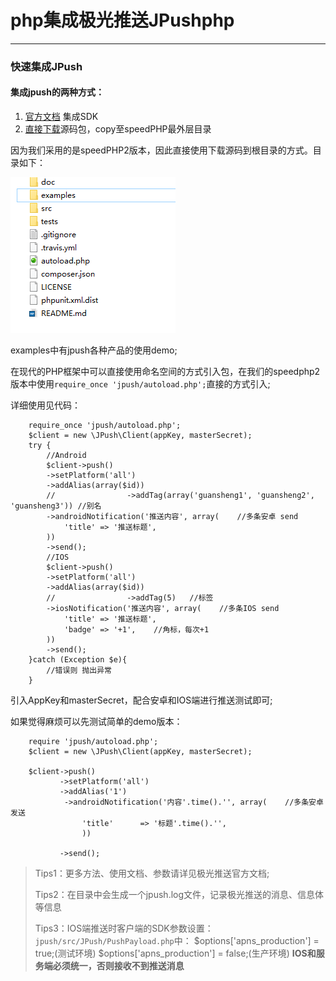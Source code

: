 # php集成极光推送JPushphp

------------

### 快速集成JPush
#### 集成jpush的两种方式：
1. [官方文档](https://docs.jiguang.cn/jpush/server/sdk/php_sdk/ "官方文档") 集成SDK
2. [直接下载](https://github.com/jpush/jpush-api-php-client/releases "直接下载")源码包，copy至speedPHP最外层目录

因为我们采用的是speedPHP2版本，因此直接使用下载源码到根目录的方式。目录如下：

![jpush](img/jpush.png "jpush")

examples中有jpush各种产品的使用demo;

在现代的PHP框架中可以直接使用命名空间的方式引入包，在我们的speedphp2版本中使用`require_once 'jpush/autoload.php';`直接的方式引入;

详细使用见代码：
    
        require_once 'jpush/autoload.php';
        $client = new \JPush\Client(appKey, masterSecret);
        try {
            //Android
            $client->push()
            ->setPlatform('all')
            ->addAlias(array($id))
            //                ->addTag(array('guansheng1', 'guansheng2', 'guansheng3')) //别名
            ->androidNotification('推送内容', array(    //多条安卓 send
                'title' => '推送标题',
            ))
            ->send();
            //IOS
            $client->push()
            ->setPlatform('all')
            ->addAlias(array($id))
            //                ->addTag(5)	//标签
            ->iosNotification('推送内容', array(    //多条IOS send
                'title' => '推送标题',
                'badge' => '+1',	//角标，每次+1
            ))
            ->send();
        }catch (Exception $e){
            //错误则 抛出异常
        }



引入AppKey和masterSecret，配合安卓和IOS端进行推送测试即可;

如果觉得麻烦可以先测试简单的demo版本：
    
        require 'jpush/autoload.php';
        $client = new \JPush\Client(appKey, masterSecret);
        
        $client->push()
               ->setPlatform('all')
               ->addAlias('1')
                ->androidNotification('内容'.time().'', array(    //多条安卓发送
                    'title'      => '标题'.time().'',
                    ))

               ->send();


>Tips1：更多方法、使用文档、参数请详见极光推送官方文档;
>
>Tips2：在目录中会生成一个jpush.log文件，记录极光推送的消息、信息体等信息
>
>Tips3：IOS端推送时客户端的SDK参数设置：`jpush/src/JPush/PushPayload.php`中：
>$options['apns_production'] = true;(测试环境) $options['apns_production'] = false;(生产环境)
>**IOS和服务端必须统一，否则接收不到推送消息**